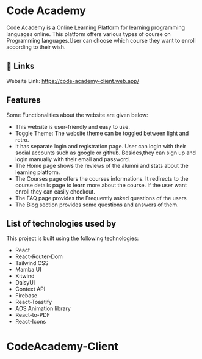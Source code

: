 
# Code Academy

Code Academy is a Online Learning Platform for learning programming languages online. This platform offers various types of course on Programming languages.User can choose which course they want to enroll according to their wish.


## 🔗 Links
Website Link: https://code-academy-client.web.app/


## Features

Some Functionalities about the website are given below:

- This website is user-friendly and easy to use.
- Toggle Theme: The website theme can be toggled between light and retro.
- It has separate login and registration page. User can login with their social accounts such as google or github. Besides,they can sign up and login manually with their email and password. 
- The Home page shows the reviews of the alumni and stats about the learning platform.
- The Courses page offers the courses informations. It redirects to the course details page to learn more about the course. If the user want enroll they can easily checkout.
- The FAQ page provides the Frequently asked questions of the users
- The Blog section provides some questions and answers of them.


## List of technologies used by 

This project is built using the following technologies:

- React
- React-Router-Dom
- Tailwind CSS
- Mamba UI
- Kitwind
- DaisyUI
- Context API 
- Firebase
- React-Toastify
- AOS Animation library
- React-to-PDF
- React-Icons


# CodeAcademy-Client
